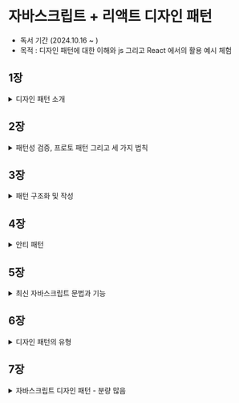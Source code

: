 # 자바스크립트 + 리액트 디자인 패턴

- 독서 기간 (2024.10.16 ~ )
- 목적 : 디자인 패턴에 대한 이해와 js 그리고 React 에서의 활용 예시 체험

## 1장

<details>
  <summary>디자인 패턴 소개</summary>
  
### 디자인 패턴의 역사 
> 디자인 패턴은 기본적으로 건축학에서 유래됐습니다. 의미적으로는 건축을 잘하기 위한 일종의 템플릿이라고 생각할 수 있습니다. 이 의미를 프로그래밍에서도 사용하게 되면서 디자인 패턴이 시작했습니다.

디자인 패턴은 1994년에 GoF(Gang of Four)이라는 4명의 저자가 발표한 책에서 처음 소개되었다. 이 책은 디자인 패턴을 23가지로 분류하였다. 이후 디자인 패턴은 소프트웨어 개발에서 중요한 개념으로 자리잡았다.

### 패턴이란 무엇인가

> 디자인 패턴은 소프트웨어 개발에서 특정 문제를 해결하기 위한 방법을 말한다. 이 방법은 다른 개발자들이 이미 검증된 방법을 사용하여 문제를 해결할 수 있도록 도와준다.

### 디자인 패턴의 장점

- 검증된 솔루션을 제공한다.
- 쉽게 재사용할 수 있다.
- 코드를 이해하기 쉽다.
- 실수를 줄일 수 있다.
- 종합적인 개발 방법론을 제공한다.
- 반복적인 작업을 줄일 수 있다. -> (DRY 원칙)
- 공통 언어를 제공한다. -> 의사소통이 쉬워진다.
- 커뮤니티의 지식을 선순화한다.

### 일상 생활에서의 디자인 패턴

> 리액트에서 공급자 패턴을 사용하면 컴포넌트 트리의 깊은 곳에 있는 컴포넌트에 데이터를 전달할 수 있다. 이 패턴은 리액트에서 매우 일반적으로 사용되는 패턴이다.

예를 들면 인증 정보를 전역적으로 사용하고 싶을 때, context API를 사용하여 인증 정보를 전역적으로 사용할 수 있다. 이러한 패턴은 리액트에서 매우 일반적으로 사용되는 패턴이다.

</details>

## 2장

<details>
  <summary>패턴성 검증, 프로토 패턴 그리고 세 가지 법칙</summary>
  
### 프로토 패턴이란?

> 프로토 패턴이란 새롭게 도입되는(패턴성 검증이 안된) 패턴이라고 생각하면 된다. 이 패턴이 어떻게 패턴성 검증이 이루어지고, 세가지 법칙을 충족해 디자인 패턴으로서 인정받게 되는지 알아보자.

### 패턴성 검증

> 좋은 패턴애는 여러 특징이 있습니다. 물론 모든 것을 갖춰야만 좋은 패턴이라고 할 순 없지만 아래의 특징을 갖고 있다면 좋은 패턴으로 간주할 수 있습니다.

- 특정 문제를 해결하는 방법을 제공한다.
- 확실한 기능만을 말한다.
- 관계를 명확하게 정의한다.

### 세 가지 법칙

> 좋은 패턴이 되지 위해서는 반복되는 현상 또는 문제에서 지속적으로 사용할 수 있어야하합니다. 이를 위해 GoF는 세 가지 법칙을 제시했습니다.

- 좋은 패턴은 어떻게 판단할 수 있는가?
- 좋은 패턴이라고 할 수 있는 이유가 무엇인가?
- 넓은 적용 범위를 갖고 있어 패턴이 될 가치가 있는지? 있다면 어떤 가치가 있는가?

</details>

## 3장

<details>
  <summary>패턴 구조화 및 작성</summary>

### 디자인 패턴의 구조

> 패턴의 작성자는 패턴의 설계, 구현 방법 및 목적을 설명해야 합니다. 크게는 3가지로 구성됩니다.

- 컨텍스트(Context) : 패턴이 적용되는 상황을 설명합니다.
- 집중 목표(System of Forces) : 패턴이 해결하려는 문제를 설명합니다.
- 구성(Configuration) : 패턴의 구조와 구현 방법을 설명합니다.

위의 내용을 통해 구성요소를 정리해보면 다음과 같습니다.

- 이름
- 설명
- 컨텍스트 개요
- 문제 제시
- 해결책 제시

이외로 설계 내용과 구현 방법 그리고 예제 코드등을 제공하면 더욱 좋습니다. 추가적인 내용은 많을 수 있지만, 위늬 내용은 최소한으로 제공해야 합니다.

### 모범 패턴

> 디자인 패턴의 구조와 만들어진 목적을 이해하면 해당 패턴이 필요한 이유에 대해 더 싶게 이해할 수 있습니다.

패턴을 새로 만드는 것은 초기 비용이 많이 들 수 있지만, 그 투자로 얻을 수 있는 것들이 많습니다. 하지만 처음부터 새로 만들기보다는 이미 검증된 패턴을 사용하는 것이 더 좋습니다.

만약 패턴을 사용하는 것 같은 코드를 발견한다면 특징을 메모해 보세요. 이러한 특징을 통해 패턴을 찾아보고 적용해보세요.
(tip: 어떠한 상호작용이나 정해진 규칙이 보이지 않는다면 패턴이 아닐 수 있습니다.)

### 패턴 작성하기

> 디자인 패턴을 직접 개발한다면 일단 잘 만들어진 다른 패턴을 참고해봅시다.

참고로 이미 존재하는 패턴을 활용해서 새로운 패턴을 만들 수도 있습니다. 예를 들면 모듈 패턴을 활용해서 노출 모듈 패턴을 만들 수 있습니다.

하지만 패턴을 만들 떄 아래와 같은 사항들을 고려해야 합니다.

- 얼마나 실용적인가?
- 사용자한테 솔직해야합니다. (이 패턴이 편리하다고 세일즈를 하지 마세요.)
- 독창성이 중요한 것이 아니라, 문제를 해결하는 것이 중요합니다.
- 패턴이 어떤 문제를 해결하는지 명확하게 설명해야 합니다. 이를 위해 훌륭한 예제 코드를 제공해야 합니다.

</details>

## 4장

<details>
  <summary>안티 패턴</summary>
  
### 안티 패턴이란?
  
> 안티 패턴은 디자인 패턴과 반대되는 개념입니다. 안티 패턴은 문제를 해결하는 대신 문제를 악화시키는 방법을 제공합니다. 안티 패턴은 프로젝트를 망가뜨리는 원인이 될 수 있습니다.

안티 패턴은 다음과 같은 특징을 갖습니다.

- 문자 상황에 대한 잘못된 해결책
- 잘못된 패턴을 사용하여 문제를 해결하려는 시도

이를 통해 우리가 배워야할 점은 **올바른 해결책을 찾아야 한다**는 것입니다.

안티패턴을 아는 것은 빠르게 문제점을 파악하고 해결하는데 도움이 됩니다. 안티 패턴을 알고 있다면 이를 피할 수 있습니다.

### 자바스크립트 안티 패턴

> 자바스크립트는 느슨한 타입을 제공하기 떄문에 더욱 안티패턴을 많이 볼 수 있는 것 같습니다. 예시를 통해 알아보겠습니다.

- 전역 컨텍스트에 수많은 변수를 선언하는 것 -> 이는 전역 변수 오염을 일으킬 수 있습니다.
- setTimeout이나 setInterval 에 함수가 아닌 문자열을 전달하는 것 (eval 함수를 사용하는 것과 같은 문제)
- object.prototype을 확장하는 것 (이는 다른 라이브러리와 충돌을 일으킬 수 있습니다.)
- document.createElement를 대신 document.write를 사용하는 것 (https://developer.mozilla.org/en-US/docs/Web/API/Document/write)

</details>

## 5장

<details>
  <summary>최신 자바스크립트 문법과 기능</summary>

### 애플리케이션 분리의 중요성

> 자바스크립트는 모듈이라는 단위로 쪼갤 수 있습니다. 이를 통해 코드를 분리하고 관리할 수 있습니다. 이를 통해 코드의 가독성을 높이고 유지보수를 쉽게 할 수 있습니다.

이전에는 AMD, CommonJS, UMD 등의 모듈 시스템을 사용했지만, 이제는 ES6의 import/export를 사용합니다.

### 모듈 가저오기와 내보내기

> 모듈형 javascript는 의전성을 가진 모듈을 import하여 가져오고, export하여 내보내는 방식을 사용합니다.

```javascript
// math.js
export const sum = (a, b) => a + b;
export const sub = (a, b) => a - b;

// index.js
import { sum, sub } from "./math.js";
console.log(sum(1, 2)); // 3
console.log(sub(1, 2)); // -1
```

- 추가적인 특징으로는 import 문을 사용하면, 기존 변수명과 겹치지 않도록 이름을 변경할 수 있습니다.
- export로 내보내진 모듈은 기본적으로 읽기 전용이기 때문에, 내보내진 모듈을 수정하려고 하면 에러가 발생합니다.

```javascript
import { sum as add, sub as subtract } from "./math.js";
console.log(add(1, 2)); // 3
add = 1; // TypeError: Assignment to constant variable.

// math.js
export const sum = (a, b) => a + b;
export const sub = (a, b) => a - b;
```

### 모듈 객체

> 모듈을 객체로 가져오면 모듈의 모든 내용을 가져올 수 있습니다.

```javascript
// math.js
export const Math = {
  sum: (a, b) => a + b,
  sub: (a, b) => a - b,
};

// index.js
import { Math } from "./math.js";
console.log(Math.sum(1, 2)); // 3
console.log(Math.sub(1, 2)); // -1
```

### 외부 소스 가져오기

> 외부 소스를 가져오는 방법은 다음과 같습니다.

```javascript
// index.js
import { sum } from "https://example.com/math.js";
console.log(sum(1, 2)); // 3
```

### 정적 모듈 가져오기와 동적 모듈 가져오기

> 정적 모듈 가져오기는 import 구문을 사용하여 모듈을 가져오는 것을 말합니다. 반면 동적 모듈 가져오기는 import() 함수를 사용하여 모듈을 가져오는 것을 말합니다.

```javascript
// 정적 모듈 가져오기
import { sum } from "./math.js";

// 동적 모듈 가져오기
import("./math.js").then((math) => {
  console.log(math.sum(1, 2)); // 3
});
```

동적 모듈 가져오기는 코드를 실행하는 시점에 모듈을 가져오기 때문에 필요한 시점에 모듈을 가져올 수 있습니다.
만약 매우 큰 모듈일 경우 초기 로딩 시간을 줄일 수 있습니다. import() 함수는 Promise를 반환하기 때문에 then 메서드를 사용하여 모듈을 가져올 수 있습니다. (async/await도 사용 가능)

### 사용자 상호작용에 따라 가져오기 (ex 화면에 보이면 가져오기)

> 사용자 상호작용에 따라 모듈을 가져오는 방법은 다음과 같습니다.

```javascript
// index.js
document.getElementById("button").addEventListener("click", async () => {
  const math = await import("./math.js");
  console.log(math.sum(1, 2)); // 3
});

// 화면에 보일때 가져오기 (IntersectionObserver)

const observer = new IntersectionObserver((entries) => {
  entries.forEach((entry) => {
    if (entry.isIntersecting) {
      import("./math.js").then((math) => {
        console.log(math.sum(1, 2)); // 3
      });
    }
  });
});
```

### 모듈 사용의 장점

- 한 번에 필요한 모듈만 가져올 수 있습니다.
- 코드를 분리하여 재사용할 수 있습니다.
- 자동으로 지연 로딩을 지원합니다.
- 네임스페이스 충돌을 방지합니다.
- 사용하지 않는 코드를 제거할 수 있습니다. (트리 쉐이킹, 번들러를 통해 사용하지 않는 코드를 제거)

### 생성자, getter, setter를 가진 클래스

> ES6에서는 클래스를 사용하여 객체를 생성할 수 있습니다. 클래스는 생성자, getter, setter를 가질 수 있습니다.

```javascript
class Person {
  // 생성자 -> 객체를 생성할 때 호출되는 메서드, 객체의 초기화를 담당(변수 정의)
  constructor(name) {
    this.name = name;
  }

  // getter
  get name() {
    return this._name;
  }

  // setter
  set name(value) {
    this._name = value;
  }
}

const person = new Person("John");
console.log(person.name); // John
person.name = "Jane";
console.log(person.name); // Jane
```

이외로 클래스는 상속을 지원하고, 정적 메서드, 인스턴스 메서드, 비공개 필드를 지원합니다.

- 상속 : extends 키워드를 사용하여 상속을 받을 수 있습니다. (super 키워드를 사용하여 부모 클래스의 메서드를 호출할 수 있습니다.)
- 정적 메서드 : static 키워드를 사용하여 정적 메서드를 정의할 수 있습니다.
- 인스턴스 메서드 : 클래스 내부에 메서드를 정의하면 인스턴스 메서드가 됩니다.
- 비공개 필드 : # 키워드를 사용하여 비공개 필드를 정의할 수 있습니다.

</details>

## 6장

<details>
  <summary>디자인 패턴의 유형</summary>

### 배경

> 디자인 패턴은 크게 생성 패턴, 구조 패턴, 행동 패턴으로 나눌 수 있습니다. 이 책에서는 이 세 가지 유형을 다룹니다.

### 생성 패턴

> 생성 패턴은 객체를 생성하는 방법을 다룹니다. 생성 패턴은 객체를 생성하는 방법을 추상화하여 객체를 생성하는 방법을 다양하게 제공합니다.

- 생성자 패턴(Constructor Pattern)
- 팩토리 패턴(Factory Pattern)
- 추상 팩토리 패턴(Abstract Factory Pattern)
- 빌더 패턴(Builder Pattern)
- 프로토타입 패턴(Prototype Pattern)
- 싱글턴 패턴(Singleton Pattern)

### 구조 패턴

> 구조 패턴은 객체와 클래스를 조합하여 더 큰 구조를 만드는 방법을 다룹니다. 구조 패턴은 객체와 클래스를 조합하여 더 큰 구조를 만드는 방법을 추상화하여 제공합니다.

- 어댑터 패턴(Adapter Pattern)
- 브릿지 패턴(Bridge Pattern)
- 데코레이터 패턴(Decorator Pattern)
- 퍼사드 패턴(Facade Pattern)
- 플라이웨이트 패턴(Flyweight Pattern)
- 프록시 패턴(Proxy Pattern)

### 행동 패턴

> 행동 패턴은 객체 간의 상호작용을 다룹니다. 행동 패턴은 객체 간의 상호작용을 추상화하여 제공합니다.

- 이터레이터 패턴(Iterator Pattern)
- 중재자 패턴(Mediator Pattern)
- 관찰자 패턴(Observer Pattern)
- 방문자 패턴(Visitor Pattern)

### 디자인 패턴의 분류

> GoF 디자인 패턴 23가지를 생성 패턴, 구조 패턴, 행동 패턴으로 분류하면 다음과 같습니다.

<!-- 표로 설명 패턴이름 / 패턴 종류(생성, 구조, 행동) / 기반 (클래스, 객체) / 설명 -->

| 패턴 이름                | 패턴 종류 | 기반   | 설명                                                                                                        |
| ------------------------ | --------- | ------ | ----------------------------------------------------------------------------------------------------------- |
| 팩토리 메서드            | 생성      | 클래스 | 인터페이스를 통해 객체를 생성하는 방법을 제공합니다.                                                        |
| 추상 팩토리              | 생성      | 객체   | 구체적인 클래스를 지정하지 않고 여러 클래스가 상속받은 인터페이스를 통해 객체를 생성하는 방법을 제공합니다. |
| 빌더                     | 생성      | 객체   | 객체 생성과 내부 구현을 분리하여 항상 같은 객체 생성을 보장하는 방법을 제공합니다.                          |
| 프로토타입               | 생성      | 객체   | 객체를 복사하여 새로운 객체를 생성하는 방법을 제공합니다.                                                   |
| 싱글턴                   | 생성      | 클래스 | 객체를 하나만 생성하여 전역적으로 사용하는 방법을 제공합니다.                                               |
| ---                      | ---       | ---    | ---                                                                                                         |
| 어댑터                   | 구조      | 클래스 | 호환되지 않는 인터페이스를 호환되는 인터페이스로 변환하는 방법을 제공합니다.                                |
| 브릿지                   | 구조      | 객체   | 추상화와 구현을 분리하여 두 개의 계층을 독립적으로 확장하는 방법을 제공합니다.                              |
| 데코레이터               | 구조      | 객체   | 객체에 새로운 기능을 추가하는 방법을 제공합니다.                                                            |
| 퍼사드                   | 구조      | 객체   | 전체 시스템의 복잡성을 감추고 간단한 인터페이스를 제공하는 방법을 제공합니다.                               |
| 플라이웨이트             | 구조      | 객체   | 객체를 공유하여 메모리 사용을 최적화하는 방법을 제공합니다.                                                 |
| 프록시                   | 구조      | 객체   | 실제 객체를 대신하여 대체 객체를 제공하는 방법을 제공합니다.                                                |
| 컴포지트                 | 구조      | 객체   | 합친 상태 이상의 효과를 제공하는 방법을 제공합니다.                                                         |
| ---                      | ---       | ---    | ---                                                                                                         |
| 인터프리터               | 행동      | 클래스 | 문법 규칙을 해석하여 실행하는 방법을 제공합니다.                                                            |
| 템플릿 메서드            | 행동      | 클래스 | 상위 클래스에서 구조를 정의하고 하위 클래스에서 구체적인 내용을 구현하는 방법을 제공합니다.                 |
| 체인 오브 리스폰시빌리티 | 행동      | 객체   | 요청을 처리할 수 있는 객체를 연결하여 요청을 처리하는 방법을 제공합니다.                                    |
| 커멘드                   | 행동      | 객체   | 요청을 객체로 캡슐화하여 요청을 처리하는 방법을 제공합니다.                                                 |
| 이터레이터               | 행동      | 객체   | 객체의 요소를 순서대로 접근하는 방법을 제공합니다.                                                          |
| 중재자                   | 행동      | 객체   | 객체 간의 상호작용을 중재하여 객체 간의 결합도를 낮추는 방법을 제공합니다.                                  |
| 관찰자                   | 행동      | 객체   | 객체의 상태 변화를 관찰하여 상태 변화에 따라 객체를 갱신하는 방법을 제공합니다.                             |
| 상태                     | 행동      | 객체   | 객체의 상태에 따라 객체의 행동을 변경하는 방법을 제공합니다.                                                |
| 전략                     | 행동      | 객체   | 알고리즘을 캡슐화하여 동적으로 변경하는 방법을 제공합니다.                                                  |
| 방문자                   | 행동      | 객체   | 객체의 구조와 기능을 분리하여 기능을 추가하는 방법을 제공합니다.                                            |

</details>

## 7장

<details>
  <summary>자바스크립트 디자인 패턴 - 분량 많음</summary>

### 생성자 패턴

> 생성 패턴은 객체를 생성하는 방법을 다룹니다. (생성자 패턴, 모듈 패턴, 노출 모듈 패턴, 팩토리 패턴, 프로토타입 패턴, 싱글턴 패턴)

생성자 (constructor)는 객체가 새로 만들어진 뒤 초기화를 위해 호출되는 함수입니다. 생성자 함수는 new 키워드를 사용하여 호출됩니다.

자바스크립트에서 거의 모든 것은 객체입니다. 그리고 클래스는 자바스크립트가 가진 프로토타입의 상속을 이용한 문법적 설탕입니다.

### 객체를 생성하는 방법

> 객체를 생성하는 방법은 다음과 같습니다.

- 객체 리터럴
- 생성자 함수
- Object.create 메서드
- 클래스

```javascript
// 객체 리터럴
const obj = { name: "John" };

// 생성자 함수
function Person(name) {
  this.name = name;
}
const person = new Person("John");

// Object.create 메서드
const obj = Object.create({ name: "John" });

// 클래스
class Person {
  constructor(name) {
    this.name = name;
  }
}
const person = new Person("John");
```

**객체에 키와 값을 추가하는 방법**

```javascript
// dot notation
obj.name = "John";
const name = obj.name;

// bracket notation
obj["name"] = "John";
const name = obj["name"];

// es5
Object.defineProperty(obj, "name", {
  value: "John",
  writable: true,
  enumerable: true,
  configurable: true,
});

// 위의 방식을 함수로 만들어 사용
function defineProp(obj, key, value) {
  const config = {
    value,
    writable: true,
    enumerable: true,
    configurable: true,
  };
  Object.defineProperty(obj, key, config);
}

const person = {};

defineProp(person, "name", "John");
console.log(person.name); // John

// defineProperties 함수를 사용하여 여러 개의 속성을 추가할 수 있습니다.
object.defineProperties(person, {
  name: {
    value: "John",
    writable: true,
  },
  age: {
    value: 30,
    writable: false,
  },
});
```

**객체를 상속하는 방법**

```javascript
// Object.create 메서드를 사용하여 객체를 상속할 수 있습니다.
const parent = {
  name: "John",
  age: 30,
};

const child = Object.create(parent);
console.log(child.name); // John
console.log(child.age); // 30
```

### 생성자의 기본 특징

> ES2015에 도입된 클래스는 객체 템플릿을 정의하고 캡슐화 및 상속을 지원하는 방법을 제공합니다.

```javascript
class Person {
  constructor(name, age) {
    this.name = name;
    this.age = age;
  }
}

const person_John = new Person("John", 30);
const person_Jane = new Person("Jane", 25);
console.log(person_John.name); // John
console.log(person_Jane.name); // Jane

console.log(person_John.age); // 30
console.log(person_Jane.age); // 25
```

### 프로토 타입을 가진 생성자

> 프로토타입은 객체의 부모 역할을 하는 객체입니다. 모든 객체는 프로토타입을 가지고 있습니다.

```javascript
function Person(name, age) {
  this.name = name;
  this.age = age;
}

Person.prototype.getName = function () {
  return this.name;
};

Person.prototype.getAge = function () {
  return this.age;
};

const person = new Person("John", 30);
console.log(person.getName()); // John
console.log(person.getAge()); // 30

const person2 = new Person("Jane", 25);
console.log(person2.getName()); // Jane
console.log(person2.getAge()); // 25
```

### 모듈 패턴

> 모듈은 코드를 논리적인 단위로 분리하는 방법을 제공합니다. 모듈은 코드를 재사용하고 관리하기 쉽게 만들어줍니다.

- 객체 리터럴 : 키와 값을 중괄호로 묶어 객체를 생성하는 방법

```javascript
const module = {
  name: "John",
  age: 30,
  getName: function () {
    return this.name;
  },
  getAge: function () {
    return this.age;
  },

  sayHello: function () {
    return `Hello, i am ${this.name} and i am ${this.age} years old.`;
  },
};

console.log(module.getName()); // John
console.log(module.getAge()); // 30
console.log(module.sayHello()); // Hello, i am John and i am 30 years old.
```

- 모듈 패턴 : 모듈 패턴은 전통적인 소프트웨어 엔지니어링 분야에서 클래스의 캡슐화를 위해 처음 고안 되었습니다.
- 비공개 : 모듈 패턴은 클로저(closure)를 사용하여 비공개 변수와 메서드를 만들 수 있습니다.

```javascript
const basket = [];

const doSomethingPrivate = () => {
  console.log("private");
};

const doSomething = () => {
  console.log("public");
};

const basektModule = {
  addItem(value) {
    basket.push(value);
  },

  getItemCount() {
    return basket.length;
  },

  doSomething() {
    doSomethingPrivate();
  },

  getTotal() {
    return basket.reduce((acc, cur) => acc + cur, 0);
  },
};

export default basektModule;
```

- 모듈 가져오기 : 모듈을 가져오는 방법은 다음과 같습니다.

```javascript
import basketModule from "./basket.js";

basketModule.addItem({ item: "apple", price: 10 });

basketModule.addItem({ item: "banana", price: 5 });

console.log(basketModule.getItemCount()); // 2
console.log(basketModule.getTotal()); // 15
```

- 각 메서드는 외부에서 접근할 수 없습니다. 이는 클로저를 사용하여 비공개 변수와 메서드를 만들었기 때문입니다.
- basket 변수는 외부에서 접근할 수 없습니다. 이는 클로저를 사용하여 비공개 변수를 만들었기 때문입니다. 오직 해당 모듈을 통해서만 접근할 수 있습니다.
- 비공개 메서드인 doSomethingPrivate 메서드는 외부에서 접근할 수 없습니다.
- 장점 : 모듈 패턴은 코드를 캡슐화하여 재사용성을 높이고 코드를 관리하기 쉽게 만들어줍니다.

WeekMap을 사용하는 최신 모듈 패턴

```javascript
const module = (function () {
  const privateData = new WeakMap();

  class Module {
    constructor() {
      privateData.set(this, {
        name: "John",
        age: 30,
      });
    }

    getName() {
      return privateData.get(this).name;
    }

    getAge() {
      return privateData.get(this).age;
    }
  }

  return Module;
})();

const moduleInstance = new module();
console.log(moduleInstance.getName()); // John
console.log(moduleInstance.getAge()); // 30
```

- WeakMap : WeakMap은 키와 값을 가지는 객체를 저장하는 자료구조입니다. WeakMap은 키가 가비지 컬렉션의 대상이 될 수 있습니다. 참조하는 객체가 없을 경우 가비지 컬렉션의 대상이 됩니다.

### 싱글턴 패턴

> 싱글턴 패턴은 객체를 하나만 생성하여 전역적으로 사용하는 방법을 제공합니다.

싱글턴 패턴은 정적 클래스나 객체와는 다르게 초기화를 지연시킬 수 있습니다. 왜냐하면 초기화 시점에 필요한 특정 정보가 유효하지 않을 수 있기 때문입니다.

```javascript
let instance = null;

const privateData = new WeakMap();
const privateMethod = () => {
  console.log("private method");
};

class Singleton {
  constructor() {
    // 이미 인스턴스가 존재하면 인스턴스를 반환 -> 싱글턴 패턴
    if (!instance) {
      instance = this;
    }

    privateData.set(this, {
      name: "John",
      age: 30,
    });

    return instance;
  }

  getName() {
    return privateData.get(this).name;
  }

  getAge() {
    return privateData.get(this).age;
  }

  sayHello() {
    privateMethod();
    return `Hello, i am ${privateData.get(this).name} and i am ${
      privateData.get(this).age
    } years old.`;
  }
}

export default Singleton;

// 사용
import Singleton from "./singleton.js";

const instance1 = new Singleton();
const instance2 = new Singleton();

console.log(instance1 === instance2); // true
console.log(instance1.getName()); // John
console.log(instance1.getAge()); // 30
console.log(instance1.sayHello()); // Hello, i am John and i am 30 years old.

console.log(instance2.getName()); // John
console.log(instance2.getAge()); // 30
console.log(instance2.sayHello()); // Hello, i am John and i am 30 years old.
```

- 클래스의 인스턴스는 정확히 하나만 있어야 하며 눈에 잘 보이는 곳에 위치시켜 접근을 용이하게 해야 합니다.
- 싱글톤의 인스턴스는 서브클래싱(subclassing)을 통해서만 확잘할 수 있고, 코드 수정 없이 확장된 인스턴스를 만들 수 있어야 합니다.

### 리액트의 상태 관리

> 리액트에서 상태 관리를 위해 Context API를 사용할 수 있습니다. Context API는 리액트 컴포넌트 트리 전체에 데이터를 제공하는 방법을 제공합니다.

싱글턴은 만능이 아닙니다. 정말 필요한 경우에만 사용해야 합니다.

### 프로토타입 패턴

> 이미 존재하는 객체를 복사하여 새로운 객체를 생성하는 방법을 제공합니다. 프로토타입 패턴은 상속을 통해 객체를 생성하는 방법을 제공합니다.

```javascript
const person = {
  name: "John",
  age: 30,
  getName() {
    return this.name;
  },
  getAge() {
    return this.age;
  },
};

const person2 = Object.create(person);
console.log(person2.getName()); // John
console.log(person2.getAge()); // 30

// 값을 추가하여 새로운 객체를 생성할 수 있습니다.
const person3 = Object.create(person, {
  name: {
    value: "Jane",
  },
  age: {
    value: 25,
  },
});

console.log(person3.getName()); // Jane
console.log(person3.getAge()); // 25
```

### 팩토리 패턴

> 생성자를 필요로하지 않고, 필요한 타입의 객체를 생성하는 방법을 제공합니다.

```javascript
class Car {
  constructor(options) {
    this.doors = options.doors || 4;
    this.state = options.state || "brand new";
    this.color = options.color || "white";
  }
}

class Truck {
  constructor(options) {
    this.doors = options.doors || 2;
    this.state = options.state || "used";
    this.color = options.color || "black";
  }
}

class VehicleFactory {
  createVehicle(options) {
    if (options.vehicleType === "car") {
      return new Car(options);
    } else if (options.vehicleType === "truck") {
      return new Truck(options);
    }
  }
}

const factory = new VehicleFactory();

const car = factory.createVehicle({
  vehicleType: "car",
  color: "yellow",
  doors: 6,
});

const truck = factory.createVehicle({
  vehicleType: "truck",
  color: "blue",
  doors: 4,
});

console.log(car instanceof Car); // true
console.log(car); // Car { doors: 6, state: 'brand new', color: 'yellow' }
```

장점

- 객체나 컴포넌트의 생성 과정이 높은 복잡성을 가질 때
- 상황에 따라 다양한 객체 인스턴스를 편리하게 생성할 때
- 같은 속성을 공유하는 객체를 생성할 때
- duck typing처럼 같은 api 규칙만 충족하면 되는 다른 객체를 생성할 때

단점

- 객체 생성 과정을 추상화하기 때문에 테스트하기 어려울 수 있습니다.
- 프레임워크나 라이브러리 설계가 아니면 생성자를 사용하는 것이 더 좋을 수 있습니다.

### 추상 팩토리 패턴

> 추상 팩토리 패턴은 관련성 있는 객체를 생성하는 방법을 제공합니다. 추상 팩토리 패턴은 팩토리 패턴을 추상화하여 관련성 있는 객체를 생성하는 방법을 제공합니다.

객체의 생성 과정에 영향을 받지 않아야 하거나 여러 타입의 객체로 작업해야 하는 경우에 추상 팩토리를 사용하면 좋습니다.

```javascript
class AbstractVehicleFactory {
  constructor() {
    this.types = {};
  }

  getVehicle(type, customizations) {
    const Vehicle = this.types[type];
    return new Vehicle(customizations);
  }

  registerVehicle(type, Vehicle) {
    if (Vehicle.prototype.drive && Vehicle.prototype.breakDown) {
      this.types[type] = Vehicle;
    } else {
      console.log("Vehicle is invalid");
    }
  }
}

const abstractVehicleFactory = new AbstractVehicleFactory();

abstractVehicleFactory.registerVehicle("car", Car);
abstractVehicleFactory.registerVehicle("truck", Truck);

// 추상 차량 타입으로 새 자동차를 인스턴스화합니다.
const car = abstractVehicleFactory.getVehicle("car", {
  color: "lime green",
  state: "like new",
});

// 비슷한 방법으로 트럭도 인스턴스화할 수 있습니다.
const truck = abstractVehicleFactory.getVehicle("truck", {
  wheelSize: "medium",
  color: "neon yellow",
});
```

### 구조 패턴

> 구조 패턴은 클래스와 객체의 구성을 다룹니다. 상속의 개념을 활용하여 객체와 클래스를 조합하여 더 큰 구조를 만드는 방법을 제공합니다.

- 퍼사드 패턴
- 믹스인 패턴
- 데코레이터 패턴
- 플라이웨이트 패턴

### 퍼사드 패턴

> 퍼사드란 실제 모습을 숨기고 꾸며낸 겉모습만을 세상에 드러내는 것을 말합니다. 퍼사드 패턴은 복잡한 시스템을 단순하게 표현하는 방법을 제공합니다.

대표적인 예로 jQuery가 있습니다. jQuery는 DOM 조작을 쉽게 하기 위해 퍼사드 패턴을 사용합니다.

예를들 들어 jQuery의 `$(document).ready()`는 DOM이 준비되면 함수를 실행하는 방법을 제공합니다.

```javascript
const addCustomEvent = (el, ev, fn) => {
  if (el.addEventListener) {
    el.addEventListener(ev, fn, false);
  } else if (el.attachEvent) {
    el.attachEvent(`on${ev}`, fn);
  } else {
    el[`on${ev}`] = fn;
  }
};
```

jQuery의 `${document}.ready()`를 사용하여 이벤트를 추가할 수 있습니다.

```javascript
$(document).ready(() => {
  const el = document.getElementById("myId");
  addCustomEvent(el, "click", () => {
    console.log("clicked");
  });
});
```

퍼스드 패턴의 장점은 내부의 복잡한 로직을 모르더라도 쉽게 사용할 수 있다는 것입니다.

### 믹스인 패턴

> C++나 다른 전통적인 프로그래밍 언어에서 믹스인은 서브클랙스가 쉽게 상속받아 기능을 재사용할 수 있도록 하는 클래스입니다.

**서브클래싱이란?**

- 부모 클래스 객체에서 속성을 상속받아 새로운 객체를 만드는 것을 뜻합니다.
- 서브클래스의 메서드는 오버라이드된 부모 클래스의 메서드를 호출할 수 있습니다. (메서드 체이닝)
- 마찬가지로 부모 클래스의 생성자를 호출할 수 있다 (생성자 체이닝)

```javascript
class Person {
  constructor(firstName, lastName) {
    this.firstName = firstName;
    this.lastName = lastName;
  }

  sayHello() {
    return `Hello, i am ${this.firstName} ${this.lastName}`;
  }
}

class SuperHero extends Person {
  constructor(firstName, lastName, superPower) {
    // 부모 클래스의 생성자를 호출
    super(firstName, lastName);
    this.superPower = superPower;
  }

  usePower() {
    return `${this.superPower}!`;
  }
}

const superman = new SuperHero("Clark", "Kent", "Fly");
```

**믹스인 활용하기**

- JS에서는 기능의 확장을 위해 믹스인의 상속을 이용한다.
- 믹스인 은 다른 여러 클래스를 아울러 쉽게 공유할 수 있는 속성과 메서드를 가진 클래스 입니다.

```javascript
const MyMixin = (superclass) =>
  class extends superclass {
    moveUp() {
      console.log("move up");
    }

    moveDown() {
      console.log("move down");
    }

    stop() {
      console.log("stop");
    }
  };

class CarAnimator {
  constructor() {
    this.moveLeft = () => {
      console.log("move left");
    };
  }
}

class PersonAnimator {
  constructor() {
    this.moveRandomly = () => {
      console.log("move randomly");
    };
  }
}

class Car extends MyMixin(CarAnimator) {}

class Person extends MyMixin(PersonAnimator) {}

const car = new Car();
const person = new Person();

car.moveLeft();
car.moveUp();
car.stop();

person.moveRandomly();
person.moveDown();
person.stop();
```

장점과 단점

- 장점 : 함수의 중복을 줄이고, 코드의 재사용성을 높일 수 있습니다.
- 단점 : 믹스인을 사용하면 코드의 복잡성이 증가할 수 있습니다. 그래서 안좋은 코드를 만들어 낼 수 있는 위험이 있는 패턴입니다. (출처를 알 수 없는 믹스인을 사용하면 코드의 추적이 어려워질 수 있습니다.)

ex 리액트에서도 믹스인을 반대하고 대신 고차 컴포넌트(HOC) 혹은 Hooks를 사용합니다.

### 데코레이터 패턴

> 데코레이터 패턴은 객체에 추가적인 기능을 동적으로 첨가하는 방법을 제공합니다.

```javascript
class MacBook {
  constructor() {
    this.cost = 997;
    this.screenSize = 11.6;
  }

  cost() {
    return this.cost;
  }

  screenSize() {
    return this.screenSize;
  }
}

class Memory extends MacBook {
  constructor(macbook) {
    super();
    this.macbook = macbook;
  }

  cost() {
    return this.macbook.cost() + 75;
  }
}

class Engraving extends MacBook {
  constructor(macbook) {
    super();
    this.macbook = macbook;
  }

  cost() {
    return this.macbook.cost() + 200;
  }
}

class Insurance extends MacBook {
  constructor(macbook) {
    super();
    this.macbook = macbook;
  }

  cost() {
    return this.macbook.cost() + 250;
  }
}

let mb = new MacBook();

mb = new Memory(mb);
mb = new Engraving(mb);
mb = new Insurance(mb);

console.log(mb.cost()); // 1522
console.log(mb.screenSize()); // 11.6
```

### 플라이웨이트 패턴

> 반복되고 느리고 비효율적으로 데이터를 공유하는 것을 방지하기 위해 객체를 공유하는 방법을 제공합니다. 연관성이 있는 객체를 공유하여 메모리 사용을 최적화하는 방법을 제공합니다.

```javascript
class IceCream {
  constructor(flavor, price) {
    this.flavor = flavor;
    this.price = price;
  }
}

class IceCreamFactory {
  constructor() {
    this._iceCreams = [];
  }

  create(flavor, price) {
    let iceCream = this.getIceCream(flavor);
    if (iceCream) {
      return iceCream;
    } else {
      const newIceCream = new IceCream(flavor, price);
      this._iceCreams.push(newIceCream);
      return newIceCream;
    }
  }

  getIceCream(flavor) {
    return this._iceCreams.find((iceCream) => iceCream.flavor === flavor);
  }
}

const factory = new IceCreamFactory();

const ice1 = factory.create("chocolate", 1);
const ice2 = factory.create("vanilla", 2);
const ice3 = factory.create("chocolate", 1);

console.log(ice1 === ice3); // true
```

장점

- 메모리 사용을 최적화할 수 있습니다.
- 객체를 재사용하여 성능을 향상시킬 수 있습니다.

단점

- 객체를 공유하기 때문에 객체의 상태가 변경되면 다른 객체에 영향을 줄 수 있습니다.

</details>

